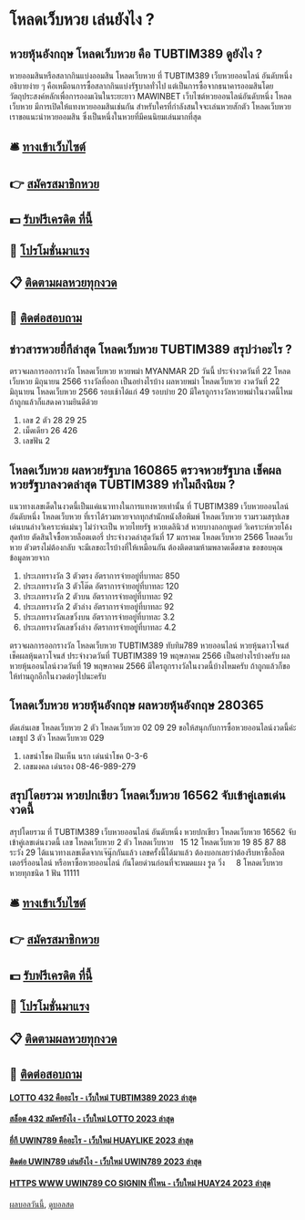 # โหลดเว็บหวย เล่นยังไง ?
## หวยหุ้นอังกฤษ โหลดเว็บหวย คือ TUBTIM389 ดูยังไง ?
หวยออมสินหรือสลากกินแบ่งออมสิน โหลดเว็บหวย ที่ TUBTIM389 เว็บหวยออนไลน์ อันดับหนึ่ง อธิบายง่าย ๆ คือเหมือนการซื้อสลากกินแบ่งรัฐบาลทั่วไป แต่เป็นการซื้อจากธนาคารออมสินโดยวัตถุประสงค์หลักเพื่อการออมเงินในระยะยาว MAWINBET เว็บไซต์หวยออนไลน์อันดับหนึ่ง โหลดเว็บหวย มีการเปิดให้แทงหวยออมสินเช่นกัน สำหรับใครที่กำลังสนใจจะเล่นหวยสักตัว โหลดเว็บหวย เราขอแนะนำหวยออมสิน ซึ่งเป็นหนึ่งในหวยที่มีคนนิยมเล่นมากที่สุด

## 🛎 [ทางเข้าเว็บไซต์](https://bit.ly/3BG5bNw)
## 👉 [สมัครสมาชิกหวย](https://bit.ly/3BG5bNw)
## 💵 [รับฟรีเครดิต ที่นี้](https://bit.ly/3C3mvgS)
## 👑 [โปรโมชั่นมาแรง](https://bit.ly/3C3mvgS)
## 📋 [ติดตามผลหวยทุกงวด](https://bit.ly/3C3mvgS)
## 📱 [ติดต่อสอบถาม](https://bit.ly/3C3mvgS)

## ข่าวสารหวยยี่กีล่าสุด โหลดเว็บหวย TUBTIM389 สรุปว่าอะไร ?
ตรวจผลการออกรางวัล โหลดเว็บหวย หวยพม่า MYANMAR 2D วันนี้ ประจำงวดวันที่ 22 โหลดเว็บหวย มิถุนายน 2566 รางวัลที่ออก
เป็นอย่างไรบ้าง ผลหวยพม่า โหลดเว็บหวย งวดวันที่ 22 มิถุนายน โหลดเว็บหวย 2566 รอบเช้าได้แก่ 49 รอบบ่าย 20 มีใครถูกรางวัลหวยพม่าในงวดนี้ไหม ถ้าถูกแล้วก็แสดงความยินดีด้วย
1. เลข 2 ตัว 28 29 25
2. เม็ดเดียว 26 426
3. เลขฟัน 2

## โหลดเว็บหวย ผลหวยรัฐบาล 160865 ตรวจหวยรัฐบาล เช็คผลหวยรัฐบาลงวดล่าสุด TUBTIM389 ทำไมถึงนิยม ?
แนวทางเลขเด็ดในงวดนี้เป็นแค่แนวทางในการแทงหวยเท่านั้น ที่ TUBTIM389 เว็บหวยออนไลน์ อันดับหนึ่ง โหลดเว็บหวย ที่เราได้รวมหวยจากทุกสำนักหนังสือพิมพ์ โหลดเว็บหวย รวมรวมสรุปเลขเด่นบนล่างวิเคราะห์แม่นๆ ไม่ว่าจะเป็น หวยไทยรัฐ หวยเดลินิวส์ หวยบางกอกทูเดย์ วิเคราะห์หวยโค้งสุดท้าย ตัดสินใจซื้อหวยล็อตเตอรี่ ประจำงวดล่าสุดวันที่ 17 มกราคม โหลดเว็บหวย 2566 โหลดเว็บหวย ตัวตรงไม่ต้องกลับ จะมีเลขอะไรบ้างที่ให้เหมือนกัน ต้องติดตามห้ามพลาดเด็ดขาด
ขอขอบคุณข้อมูลหวยจาก
1. ประเภทรางวัล 3 ตัวตรง อัตราการจ่ายอยู่ที่บาทละ 850
2. ประเภทรางวัล 3 ตัวโต๊ด อัตราการจ่ายอยู่ที่บาทละ 120
3. ประเภทรางวัล 2 ตัวบน อัตราการจ่ายอยู่ที่บาทละ 92
4. ประเภทรางวัล 2 ตัวล่าง อัตราการจ่ายอยู่ที่บาทละ 92
5. ประเภทรางวัลเลขวิ่งบน อัตราการจ่ายอยู่ที่บาทละ 3.2
6. ประเภทรางวัลเลขวิ่งล่าง อัตราการจ่ายอยู่ที่บาทละ 4.2

ตรวจผลการออกรางวัล โหลดเว็บหวย TUBTIM389 ทับทิม789 หวยออนไลน์ หวยหุ้นดาวโจนส์ เช็คผลหุ้นดาวโจนส์ ประจำงวดวันที่ TUBTIM389 19 พฤษภาคม 2566
เป็นอย่างไรบ้างครับ ผลหวยหุ้นออนไลน์งวดวันที่ 19 พฤษภาคม 2566 มีใครถูกรางวัลในงวดนี้บ้างไหมครับ ถ้าถูกแล้วก็ขอให้ท่านถูกอีกในงวดต่อๆไปนะครับ

## โหลดเว็บหวย หวยหุ้นอังกฤษ ผลหวยหุ้นอังกฤษ 280365
ตัดเล่นเลข โหลดเว็บหวย 2 ตัว โหลดเว็บหวย 02 09 29
ขอให้สนุกกับการซื้อหวยออนไลน์งวดนี้ค่ะ
เลขธูป 3 ตัว โหลดเว็บหวย 029
1. เลขนำโชค ฝันเห็น นรก เด่นนำโชค 0-3-6
2. เลขมงคล เด่นรอง 08-46-989-279

## สรุปโดยรวม หวยปกเขียว โหลดเว็บหวย 16562 จับเข้าคู่เลขเด่นงวดนี้
สรุปโดยรวม ที่ TUBTIM389 เว็บหวยออนไลน์ อันดับหนึ่ง หวยปกเขียว โหลดเว็บหวย 16562 จับเข้าคู่เลขเด่นงวดนี้ เลข โหลดเว็บหวย 2 ตัว โหลดเว็บหวย   15 12 โหลดเว็บหวย 19 85 87 88
ระวัง 29
ได้แนวทางเลขเด็ดจากเจ๊นุ๊กกันแล้ว เลขครั้งนี้ได้มาแล้ว ต้องบอกเลยว่าต้องรีบหาซื้อล็อตเตอร์รี่ออนไลน์ หรือหาซื้อหวยออนไลน์ กันโดยด่วนก่อนที่จะหมดแผง
รูด วิ่ง     8 โหลดเว็บหวย หวยทุกชนิด 1
ฟัน 11111

## 🛎 [ทางเข้าเว็บไซต์](https://bit.ly/3BG5bNw)
## 👉 [สมัครสมาชิกหวย](https://bit.ly/3BG5bNw)
## 💵 [รับฟรีเครดิต ที่นี้](https://bit.ly/3C3mvgS)
## 👑 [โปรโมชั่นมาแรง](https://bit.ly/3C3mvgS)
## 📋 [ติดตามผลหวยทุกงวด](https://bit.ly/3C3mvgS)
## 📱 [ติดต่อสอบถาม](https://bit.ly/3C3mvgS)

#### [LOTTO 432 คืออะไร - เว็บใหม่ TUBTIM389 2023 ล่าสุด](https://atom.io/themes/lotto%20432%20คืออะไร%20-%20เว็บใหม่%20tubtim389%202023%20ล่าสุด)
#### [สล็อต 432 สมัครยังไง - เว็บใหม่ LOTTO 2023 ล่าสุด](https://atom.io/themes/สล็อต%20432%20สมัครยังไง%20-%20เว็บใหม่%20lotto%202023%20ล่าสุด)
#### [ยี่กี UWIN789 คืออะไร - เว็บใหม่ HUAYLIKE 2023 ล่าสุด](https://atom.io/themes/ยี่กี%20uwin789%20คืออะไร%20-%20เว็บใหม่%20huaylike%202023%20ล่าสุด)
#### [ติดต่อ UWIN789 เล่นยังไง - เว็บใหม่ UWIN789 2023 ล่าสุด](https://atom.io/themes/ติดต่อ%20uwin789%20เล่นยังไง%20-%20เว็บใหม่%20uwin789%202023%20ล่าสุด)
#### [HTTPS WWW UWIN789 CO SIGNIN ที่ไหน - เว็บใหม่ HUAY24 2023 ล่าสุด](https://atom.io/themes/https%20www%20uwin789%20co%20signin%20ที่ไหน%20-%20เว็บใหม่%20huay24%202023%20ล่าสุด)

[ผลบอลวันนี้](https://siamsport.tv "ผลบอลวันนี้"), [ดูบอลสด](https://siamsport.tv/ดูบอลสด "ดูบอลสด")